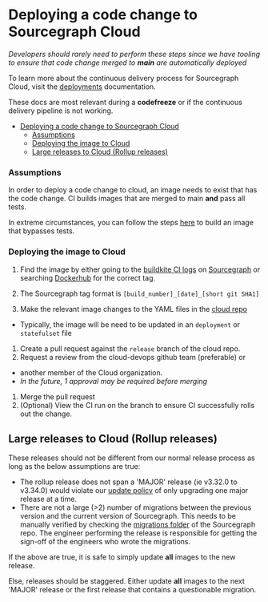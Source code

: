 # Deploying a code change to Sourcegraph Cloud

_Developers should rarely need to perform these steps since
we have tooling to ensure that code change merged to **main**
are automatically deployed_

To learn more about the continuous delivery process for Sourcegraph
Cloud, visit the [deployments](../../process/deployments/index.md) documentation.

These docs are most relevant during a **codefreeze** or if the continuous delivery
pipeline is not working.

- [Deploying a code change to Sourcegraph Cloud](#deploying-a-code-change-to-sourcegraph-cloud)
  - [Assumptions](#assumptions)
  - [Deploying the image to Cloud](#deploying-the-image-to-cloud)
  - [Large releases to Cloud (Rollup releases)](#large-releases-to-cloud-rollup-releases)

### Assumptions

In order to deploy a code change to cloud, an image needs to exist
that has the code change. CI builds images that are merged to main
**and** pass all tests.

In extreme circumstances, you can follow the steps [here](../../process/deployments/testing.md#building-docker-images-for-a-specific-branch)
to build an image that bypasses tests.

### Deploying the image to Cloud

1. Find the image by either going to the [buildkite CI logs](https://buildkite.com/sourcegraph/sourcegraph) on [Sourcegraph](https://github.com/sourcegraph/sourcegraph) or searching [Dockerhub](https://hub.docker.com/u/sourcegraph) for the correct tag.
1. The Sourcegraph tag format is `[build_number]_[date]_[short git SHA1]`

1. Make the relevant image changes to the YAML files in the [cloud repo](https://github.com/sourcegraph/deploy-sourcegraph-dot-com)

- Typically, the image will be need to be updated in an `deployment` or `statefulset` file

1. Create a pull request against the `release` branch of the cloud repo.
1. Request a review from the cloud-devops github team (preferable) or

- another member of the Cloud organization.
- _In the future, 1 approval may be required before merging_

1. Merge the pull request
1. (Optional) View the CI run on the branch to ensure CI successfully rolls out the change.

## Large releases to Cloud (Rollup releases)

These releases should not be different from our normal release process as long as
the below assumptions are true:

- The rollup release does not span a 'MAJOR' release (ie v3.32.0 to v3.34.0) would violate
  our [update policy](https://docs.sourcegraph.com/admin/updates#update-policy) of only
  upgrading one major release at a time.
- There are not a large (>2) number of migrations between the previous version and the
  current version of Sourcegraph. This needs to be manually verified by checking the
  [migrations folder](https://github.com/sourcegraph/sourcegraph/tree/main/migrations) of the Sourcegraph repo. The engineer
  performing the release is responsible for getting the sign-off of the engineers who wrote the migrations.

If the above are true, it is safe to simply update **all** images to the new
release.

Else, releases should be staggered. Either update **all** images to the next 'MAJOR'
release or the first release that contains a questionable migration.
